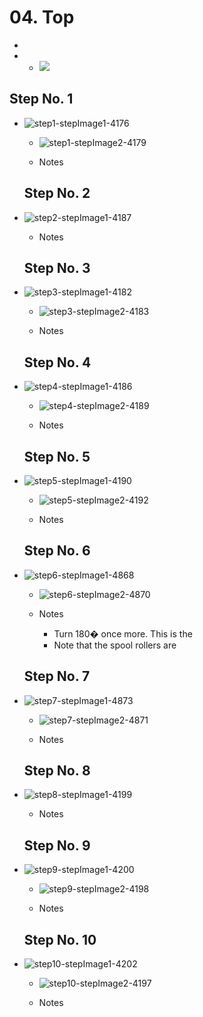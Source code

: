 # 04. Top

   -
   -    - ![](https://d17kynu4zpq5hy.cloudfront.net/igi/imade3d/ZRIrd4xWhOdicjgT.medium)


  ## Step No. 1

- ![step1-stepImage1-4176](https://d17kynu4zpq5hy.cloudfront.net/igi/imade3d/fmwDNdmpUUa6FSTm.medium)
     - ![step1-stepImage2-4179](https://d17kynu4zpq5hy.cloudfront.net/igi/imade3d/eeJo2fgQNAcRqB5W.medium)

   - Notes

  ## Step No. 2

- ![step2-stepImage1-4187](https://d17kynu4zpq5hy.cloudfront.net/igi/imade3d/MmX6Y6BouTmMipCN.medium)

   - Notes

  ## Step No. 3

- ![step3-stepImage1-4182](https://d17kynu4zpq5hy.cloudfront.net/igi/imade3d/VLrqIpZ46KCASHmW.medium)
     - ![step3-stepImage2-4183](https://d17kynu4zpq5hy.cloudfront.net/igi/imade3d/G3FeQsANrEYOl4Bu.medium)

   - Notes

  ## Step No. 4

- ![step4-stepImage1-4186](https://d17kynu4zpq5hy.cloudfront.net/igi/imade3d/PGJto6qVtm2XfPcx.medium)
     - ![step4-stepImage2-4189](https://d17kynu4zpq5hy.cloudfront.net/igi/imade3d/sKwHWmjdHpFXnlwn.medium)

   - Notes

  ## Step No. 5

- ![step5-stepImage1-4190](https://d17kynu4zpq5hy.cloudfront.net/igi/imade3d/ueLtaaxfS2PmpiP1.medium)
     - ![step5-stepImage2-4192](https://d17kynu4zpq5hy.cloudfront.net/igi/imade3d/WquRfHgmiYROlBBL.medium)

   - Notes

  ## Step No. 6

- ![step6-stepImage1-4868](https://d17kynu4zpq5hy.cloudfront.net/igi/imade3d/3UXCcaUhL3pf51bH.medium)
     - ![step6-stepImage2-4870](https://d17kynu4zpq5hy.cloudfront.net/igi/imade3d/NsB6RkYtBRl3rlCh.medium)

   - Notes
     - Turn 180� once more. This is the
     - Note that the spool rollers are

  ## Step No. 7

- ![step7-stepImage1-4873](https://d17kynu4zpq5hy.cloudfront.net/igi/imade3d/LUyexZ1VWbPHfJWd.medium)
     - ![step7-stepImage2-4871](https://d17kynu4zpq5hy.cloudfront.net/igi/imade3d/DZCRc51ZOodQwy4d.medium)

   - Notes

  ## Step No. 8

- ![step8-stepImage1-4199](https://d17kynu4zpq5hy.cloudfront.net/igi/imade3d/niuXs6NWixbAuWvJ.medium)

   - Notes

  ## Step No. 9

- ![step9-stepImage1-4200](https://d17kynu4zpq5hy.cloudfront.net/igi/imade3d/rCsv6TKJiXvOPXtt.medium)
     - ![step9-stepImage2-4198](https://d17kynu4zpq5hy.cloudfront.net/igi/imade3d/UJd6vMPXFCaJl6vh.medium)

   - Notes

  ## Step No. 10

- ![step10-stepImage1-4202](https://d17kynu4zpq5hy.cloudfront.net/igi/imade3d/11QOXLhdmrsKWoLN.medium)
     - ![step10-stepImage2-4197](https://d17kynu4zpq5hy.cloudfront.net/igi/imade3d/IyMeIPrCTL5Tntu6.medium)

   - Notes
